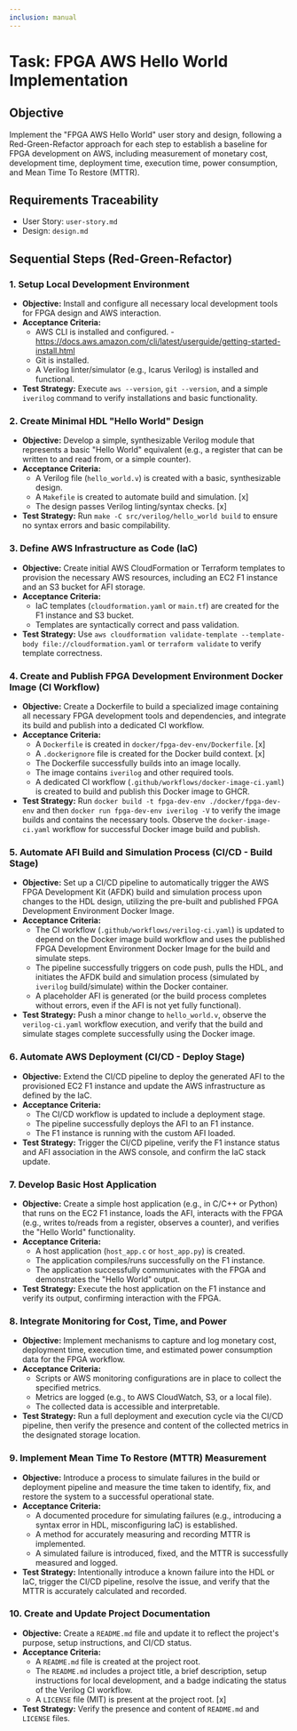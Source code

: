 ```yaml
---
inclusion: manual
---
```


# Task: FPGA AWS Hello World Implementation

## Objective

Implement the "FPGA AWS Hello World" user story and design, following a Red-Green-Refactor approach for each step to establish a baseline for FPGA development on AWS, including measurement of monetary cost, development time, deployment time, execution time, power consumption, and Mean Time To Restore (MTTR).

## Requirements Traceability

-   User Story: `user-story.md`
-   Design: `design.md`

## Sequential Steps (Red-Green-Refactor)

### 1. Setup Local Development Environment

-   **Objective:** Install and configure all necessary local development tools for FPGA design and AWS interaction.
-   **Acceptance Criteria:**
    -   AWS CLI is installed and configured. - https://docs.aws.amazon.com/cli/latest/userguide/getting-started-install.html
    -   Git is installed.
    -   A Verilog linter/simulator (e.g., Icarus Verilog) is installed and functional.
-   **Test Strategy:** Execute `aws --version`, `git --version`, and a simple `iverilog` command to verify installations and basic functionality.

### 2. Create Minimal HDL "Hello World" Design

-   **Objective:** Develop a simple, synthesizable Verilog module that represents a basic "Hello World" equivalent (e.g., a register that can be written to and read from, or a simple counter).
-   **Acceptance Criteria:**
    -   A Verilog file (`hello_world.v`) is created with a basic, synthesizable design.
    -   A `Makefile` is created to automate build and simulation. [x]
    -   The design passes Verilog linting/syntax checks. [x]
-   **Test Strategy:** Run `make -C src/verilog/hello_world build` to ensure no syntax errors and basic compilability.

### 3. Define AWS Infrastructure as Code (IaC)

-   **Objective:** Create initial AWS CloudFormation or Terraform templates to provision the necessary AWS resources, including an EC2 F1 instance and an S3 bucket for AFI storage.
-   **Acceptance Criteria:**
    -   IaC templates (`cloudformation.yaml` or `main.tf`) are created for the F1 instance and S3 bucket.
    -   Templates are syntactically correct and pass validation.
-   **Test Strategy:** Use `aws cloudformation validate-template --template-body file://cloudformation.yaml` or `terraform validate` to verify template correctness.

### 4. Create and Publish FPGA Development Environment Docker Image (CI Workflow)

-   **Objective:** Create a Dockerfile to build a specialized image containing all necessary FPGA development tools and dependencies, and integrate its build and publish into a dedicated CI workflow.
-   **Acceptance Criteria:**
    -   A `Dockerfile` is created in `docker/fpga-dev-env/Dockerfile`. [x]
    -   A `.dockerignore` file is created for the Docker build context. [x]
    -   The Dockerfile successfully builds into an image locally.
    -   The image contains `iverilog` and other required tools.
    -   A dedicated CI workflow (`.github/workflows/docker-image-ci.yaml`) is created to build and publish this Docker image to GHCR.
-   **Test Strategy:** Run `docker build -t fpga-dev-env ./docker/fpga-dev-env` and then `docker run fpga-dev-env iverilog -V` to verify the image builds and contains the necessary tools. Observe the `docker-image-ci.yaml` workflow for successful Docker image build and publish.

### 5. Automate AFI Build and Simulation Process (CI/CD - Build Stage)

-   **Objective:** Set up a CI/CD pipeline to automatically trigger the AWS FPGA Development Kit (AFDK) build and simulation process upon changes to the HDL design, utilizing the pre-built and published FPGA Development Environment Docker Image.
-   **Acceptance Criteria:**
    -   The CI workflow (`.github/workflows/verilog-ci.yaml`) is updated to depend on the Docker image build workflow and uses the published FPGA Development Environment Docker Image for the build and simulate steps.
    -   The pipeline successfully triggers on code push, pulls the HDL, and initiates the AFDK build and simulation process (simulated by `iverilog` build/simulate) within the Docker container.
    -   A placeholder AFI is generated (or the build process completes without errors, even if the AFI is not yet fully functional).
-   **Test Strategy:** Push a minor change to `hello_world.v`, observe the `verilog-ci.yaml` workflow execution, and verify that the build and simulate stages complete successfully using the Docker image.

### 6. Automate AWS Deployment (CI/CD - Deploy Stage)

-   **Objective:** Extend the CI/CD pipeline to deploy the generated AFI to the provisioned EC2 F1 instance and update the AWS infrastructure as defined by the IaC.
-   **Acceptance Criteria:**
    -   The CI/CD workflow is updated to include a deployment stage.
    -   The pipeline successfully deploys the AFI to an F1 instance.
    -   The F1 instance is running with the custom AFI loaded.
-   **Test Strategy:** Trigger the CI/CD pipeline, verify the F1 instance status and AFI association in the AWS console, and confirm the IaC stack update.

### 7. Develop Basic Host Application

-   **Objective:** Create a simple host application (e.g., in C/C++ or Python) that runs on the EC2 F1 instance, loads the AFI, interacts with the FPGA (e.g., writes to/reads from a register, observes a counter), and verifies the "Hello World" functionality.
-   **Acceptance Criteria:**
    -   A host application (`host_app.c` or `host_app.py`) is created.
    -   The application compiles/runs successfully on the F1 instance.
    -   The application successfully communicates with the FPGA and demonstrates the "Hello World" output.
-   **Test Strategy:** Execute the host application on the F1 instance and verify its output, confirming interaction with the FPGA.

### 8. Integrate Monitoring for Cost, Time, and Power

-   **Objective:** Implement mechanisms to capture and log monetary cost, deployment time, execution time, and estimated power consumption data for the FPGA workflow.
-   **Acceptance Criteria:**
    -   Scripts or AWS monitoring configurations are in place to collect the specified metrics.
    -   Metrics are logged (e.g., to AWS CloudWatch, S3, or a local file).
    -   The collected data is accessible and interpretable.
-   **Test Strategy:** Run a full deployment and execution cycle via the CI/CD pipeline, then verify the presence and content of the collected metrics in the designated storage location.

### 9. Implement Mean Time To Restore (MTTR) Measurement

-   **Objective:** Introduce a process to simulate failures in the build or deployment pipeline and measure the time taken to identify, fix, and restore the system to a successful operational state.
-   **Acceptance Criteria:**
    -   A documented procedure for simulating failures (e.g., introducing a syntax error in HDL, misconfiguring IaC) is established.
    -   A method for accurately measuring and recording MTTR is implemented.
    -   A simulated failure is introduced, fixed, and the MTTR is successfully measured and logged.
-   **Test Strategy:** Intentionally introduce a known failure into the HDL or IaC, trigger the CI/CD pipeline, resolve the issue, and verify that the MTTR is accurately calculated and recorded.

### 10. Create and Update Project Documentation

-   **Objective:** Create a `README.md` file and update it to reflect the project's purpose, setup instructions, and CI/CD status.
-   **Acceptance Criteria:**
    -   A `README.md` file is created at the project root.
    -   The `README.md` includes a project title, a brief description, setup instructions for local development, and a badge indicating the status of the Verilog CI workflow.
    -   A `LICENSE` file (MIT) is present at the project root. [x]
-   **Test Strategy:** Verify the presence and content of `README.md` and `LICENSE` files.
